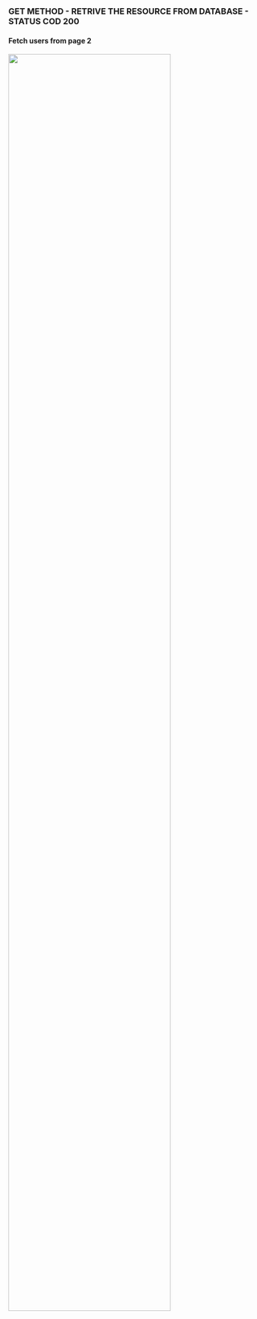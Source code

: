 
### GET METHOD - RETRIVE THE RESOURCE FROM DATABASE - STATUS COD 200
#### Fetch users from page 2
<img src = "https://i.postimg.cc/PqgnBGPQ/Screenshot-1.png" width = "80%"> 
